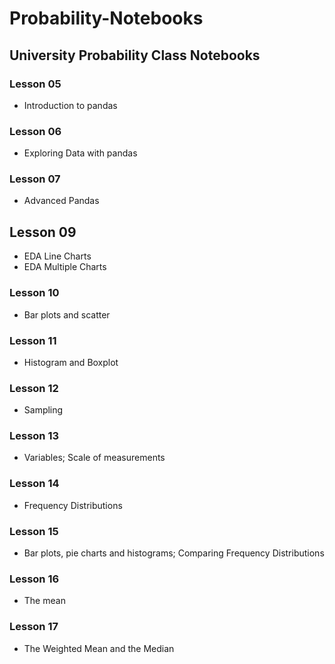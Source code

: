 # Probability-Notebooks
## University Probability Class Notebooks

### Lesson 05
- Introduction to pandas

### Lesson 06
- Exploring Data with pandas

### Lesson 07
- Advanced Pandas

## Lesson 09
- EDA Line Charts
- EDA Multiple Charts

### Lesson 10
- Bar plots and scatter

### Lesson 11
- Histogram and Boxplot
### Lesson 12
- Sampling

### Lesson 13
- Variables; Scale of measurements

### Lesson 14
- Frequency Distributions

### Lesson 15
- Bar plots, pie charts and histograms; Comparing Frequency Distributions

### Lesson 16
- The mean

### Lesson 17
- The Weighted Mean and the Median

